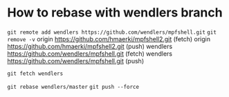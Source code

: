# How to rebase with wendlers branch

`git remote add wendlers https://github.com/wendlers/mpfshell.git`
`git remove -v`
origin  https://github.com/hmaerki/mpfshell2.git (fetch)
origin  https://github.com/hmaerki/mpfshell2.git (push)
wendlers        https://github.com/wendlers/mpfshell.git (fetch)
wendlers        https://github.com/wendlers/mpfshell.git (push)

`git fetch wendlers`

`git rebase wendlers/master`
`git push --force`
